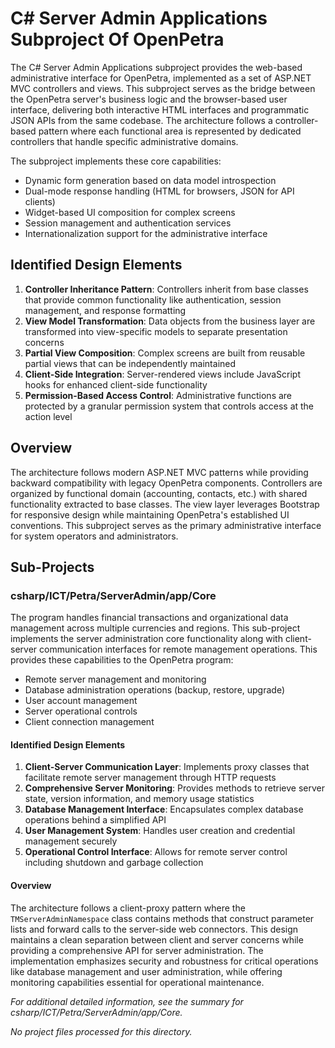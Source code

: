 # C# Server Admin Applications Subproject Of OpenPetra

The C# Server Admin Applications subproject provides the web-based administrative interface for OpenPetra, implemented as a set of ASP.NET MVC controllers and views. This subproject serves as the bridge between the OpenPetra server's business logic and the browser-based user interface, delivering both interactive HTML interfaces and programmatic JSON APIs from the same codebase. The architecture follows a controller-based pattern where each functional area is represented by dedicated controllers that handle specific administrative domains.

The subproject implements these core capabilities:

- Dynamic form generation based on data model introspection
- Dual-mode response handling (HTML for browsers, JSON for API clients)
- Widget-based UI composition for complex screens
- Session management and authentication services
- Internationalization support for the administrative interface

## Identified Design Elements

1. **Controller Inheritance Pattern**: Controllers inherit from base classes that provide common functionality like authentication, session management, and response formatting
2. **View Model Transformation**: Data objects from the business layer are transformed into view-specific models to separate presentation concerns
3. **Partial View Composition**: Complex screens are built from reusable partial views that can be independently maintained
4. **Client-Side Integration**: Server-rendered views include JavaScript hooks for enhanced client-side functionality
5. **Permission-Based Access Control**: Administrative functions are protected by a granular permission system that controls access at the action level

## Overview
The architecture follows modern ASP.NET MVC patterns while providing backward compatibility with legacy OpenPetra components. Controllers are organized by functional domain (accounting, contacts, etc.) with shared functionality extracted to base classes. The view layer leverages Bootstrap for responsive design while maintaining OpenPetra's established UI conventions. This subproject serves as the primary administrative interface for system operators and administrators.

## Sub-Projects

### csharp/ICT/Petra/ServerAdmin/app/Core

The program handles financial transactions and organizational data management across multiple currencies and regions. This sub-project implements the server administration core functionality along with client-server communication interfaces for remote management operations. This provides these capabilities to the OpenPetra program:

- Remote server management and monitoring
- Database administration operations (backup, restore, upgrade)
- User account management
- Server operational controls
- Client connection management

#### Identified Design Elements

1. **Client-Server Communication Layer**: Implements proxy classes that facilitate remote server management through HTTP requests
2. **Comprehensive Server Monitoring**: Provides methods to retrieve server state, version information, and memory usage statistics
3. **Database Management Interface**: Encapsulates complex database operations behind a simplified API
4. **User Management System**: Handles user creation and credential management securely
5. **Operational Control Interface**: Allows for remote server control including shutdown and garbage collection

#### Overview
The architecture follows a client-proxy pattern where the `TMServerAdminNamespace` class contains methods that construct parameter lists and forward calls to the server-side web connectors. This design maintains a clean separation between client and server concerns while providing a comprehensive API for server administration. The implementation emphasizes security and robustness for critical operations like database management and user administration, while offering monitoring capabilities essential for operational maintenance.

  *For additional detailed information, see the summary for csharp/ICT/Petra/ServerAdmin/app/Core.*

*No project files processed for this directory.*

[Generated by the Sage AI expert workbench: 2025-03-30 02:22:57  https://sage-tech.ai/workbench]: #